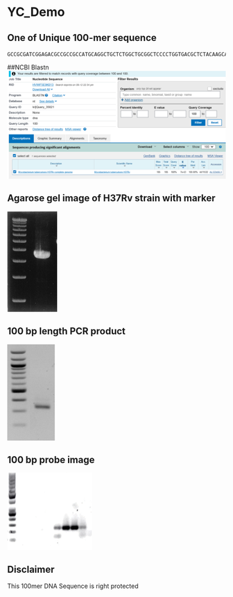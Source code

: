 # YC_Demo

## One of Unique 100-mer sequence 
```
GCCGCGATCGGAGACGCCGCCGCCATGCAGGCTGCTCTGGCTGCGGCTCCCCTGGTGACGCTCTACAAGCAGTACGTGGTCCGGTTCGGCCTCGGGTACT
```
##NCBI Blastn
![IMAGE](https://github.com/Gulshan-gaur/YC_Demo/blob/main/NCBI_Blast.png)

## Agarose gel image of H37Rv strain with marker

![IMAGE](https://github.com/Gulshan-gaur/YC_Demo/blob/main/H37Rv%20Template.png)

## 100 bp length PCR product
![IMAGE](https://github.com/Gulshan-gaur/YC_Demo/blob/main/100Bp_pcr.png)

## 100 bp probe image
![IMAGE](https://github.com/Gulshan-gaur/YC_Demo/blob/main/100Np_Probe.png)

## Disclaimer
This 100mer DNA Sequence is right protected
